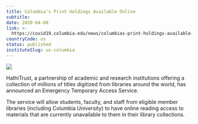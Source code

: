 ```yaml
---
title: Columbia's Print Holdings Available Online
subtitle: 
date: 2020-04-08
link: >-
  https://covid19.columbia.edu/news/columbias-print-holdings-available-online
countryCode: us
status: published
instituteSlug: us-columbia
---
```

![](https://covid19.columbia.edu/themes/custom/columbia/favicon-crown.png)

HathiTrust, a partnership of academic and research institutions offering a collection of millions of titles digitized from libraries around the world, has announced an Emergency Temporary Access Service.

The service will allow students, faculty, and staff from eligible member libraries (including Columbia University) to have online reading access to materials that are currently unavailable to them in their library collections.